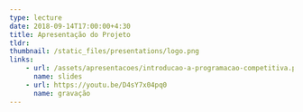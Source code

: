 ```yaml
---
type: lecture
date: 2018-09-14T17:00:00+4:30
title: Apresentação do Projeto
tldr:
thumbnail: /static_files/presentations/logo.png
links: 
    - url: /assets/apresentacoes/introducao-a-programacao-competitiva.pdf
      name: slides 
    - url: https://youtu.be/D4sY7x04pq0
      name: gravação
---
```



